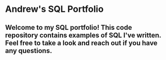 # Andrew's SQL  Portfolio

## Welcome to my SQL portfolio! This code repository contains examples of SQL I've written. Feel free to take a look and reach out if you have any questions.
